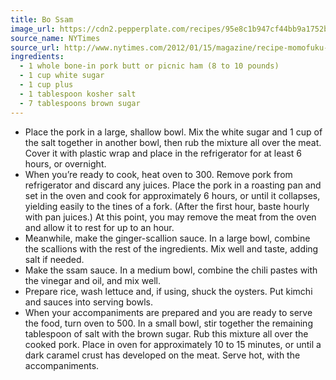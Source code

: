 ```yaml
---
title: Bo Ssam
image_url: https://cdn2.pepperplate.com/recipes/95e8c1b947cf44bb9a1752b03cae4d45.jpg
source_name: NYTimes
source_url: http://www.nytimes.com/2012/01/15/magazine/recipe-momofuku-bo-ssam.html?_r=0
ingredients:
  - 1 whole bone-in pork butt or picnic ham (8 to 10 pounds)
  - 1 cup white sugar
  - 1 cup plus
  - 1 tablespoon kosher salt
  - 7 tablespoons brown sugar
---
```


* Place the pork in a large, shallow bowl. Mix the white sugar and 1 cup of the salt together in another bowl, then rub the mixture all over the meat. Cover it with plastic wrap and place in the refrigerator for at least 6 hours, or overnight.
* When you’re ready to cook, heat oven to 300. Remove pork from refrigerator and discard any juices. Place the pork in a roasting pan and set in the oven and cook for approximately 6 hours, or until it collapses, yielding easily to the tines of a fork. (After the first hour, baste hourly with pan juices.) At this point, you may remove the meat from the oven and allow it to rest for up to an hour.
* Meanwhile, make the ginger-scallion sauce. In a large bowl, combine the scallions with the rest of the ingredients. Mix well and taste, adding salt if needed.
* Make the ssam sauce. In a medium bowl, combine the chili pastes with the vinegar and oil, and mix well.
* Prepare rice, wash lettuce and, if using, shuck the oysters. Put kimchi and sauces into serving bowls.
* When your accompaniments are prepared and you are ready to serve the food, turn oven to 500. In a small bowl, stir together the remaining tablespoon of salt with the brown sugar. Rub this mixture all over the cooked pork. Place in oven for approximately 10 to 15 minutes, or until a dark caramel crust has developed on the meat. Serve hot, with the accompaniments.
